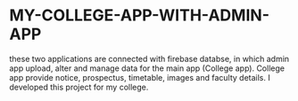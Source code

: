 # MY-COLLEGE-APP-WITH-ADMIN-APP
these two applications are connected with firebase databse, in which admin app upload, alter and manage data for the main app (College app). College app provide notice, prospectus, timetable, images and faculty details. I developed this project for my college.
